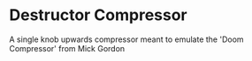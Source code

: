 # Destructor Compressor
 A single knob upwards compressor meant to emulate the 'Doom Compressor' from Mick Gordon
